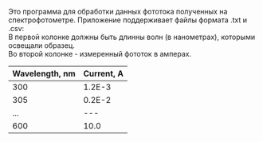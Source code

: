 Это программа для обработки данных фототока полученных на спектрофотометре.
Приложение поддерживает файлы формата .txt и .csv:  
В первой колонке должны быть длинны волн (в нанометрах), которыми освещали образец.  
Во второй колонке - измеренный фототок в амперах.  

|  Wavelength, nm   |  Current, A   |
|  ---              | ---           |
|  300              | 1.2E-3        |
|  305              | 0.2E-2        | 
|  ...              | ---           |
|  600              | 10.0          |